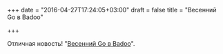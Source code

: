 +++
date = "2016-04-27T17:24:05+03:00"
draft = false
title = "Весенний Go в Badoo"

+++

<p>Отличная новость! &quot;<a href="https://habrahabr.ru/company/badoo/blog/282606/">Весенний Go в Badoo</a>&quot;.</p>

